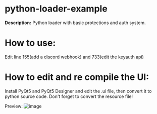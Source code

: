 # python-loader-example
**Description:**
Python loader with basic protections and auth system.


# How to use:
Edit line 155(add a discord webhook) and 733(edit the keyauth api)


# How to edit and re compile the UI:

Install PyQt5 and PyQt5 Designer and edit the .ui file, then convert it to python source code. Don't forget to convert the resource file!

Preview: ![image](https://user-images.githubusercontent.com/74118308/166079334-d9ffced7-7341-4cac-a88f-d73271510bd4.png)

